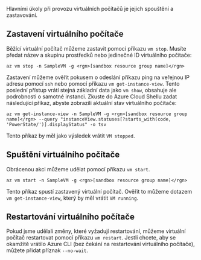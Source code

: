 Hlavními úkoly při provozu virtuálních počítačů je jejich spouštění a zastavování.

## <a name="stopping-a-vm"></a>Zastavení virtuálního počítače

Běžící virtuální počítač můžeme zastavit pomocí příkazu `vm stop`. Musíte předat název a skupinu prostředků nebo jedinečné ID virtuálního počítače:

```azurecli
az vm stop -n SampleVM -g <rgn>[sandbox resource group name]</rgn>
```

Zastavení můžeme ověřit pokusem o odeslání příkazu ping na veřejnou IP adresu pomocí `ssh` nebo pomocí příkazu `vm get-instance-view`. Tento poslední přístup vrátí stejná základní data jako `vm show`, obsahuje ale podrobnosti o samotné instanci. Zkuste do Azure Cloud Shellu zadat následující příkaz, abyste zobrazili aktuální stav virtuálního počítače:

```azurecli
az vm get-instance-view -n SampleVM -g <rgn>[sandbox resource group name]</rgn> --query "instanceView.statuses[?starts_with(code, 'PowerState/')].displayStatus" -o tsv
```

Tento příkaz by měl jako výsledek vrátit `VM stopped`.

## <a name="starting-a-vm"></a>Spuštění virtuálního počítače

Obrácenou akci můžeme udělat pomocí příkazu `vm start`.

```azurecli
az vm start -n SampleVM -g <rgn>[sandbox resource group name]</rgn>
```

Tento příkaz spustí zastavený virtuální počítač. Ověřit to můžeme dotazem `vm get-instance-view`, který by měl vrátit `VM running`.

## <a name="restarting-a-vm"></a>Restartování virtuálního počítače

Pokud jsme udělali změny, které vyžadují restartování, můžeme virtuální počítač restartovat pomocí příkazu `vm restart`. Jestli chcete, aby se okamžitě vrátilo Azure CLI (bez čekání na restartování virtuálního počítače), můžete přidat příznak `--no-wait`.


